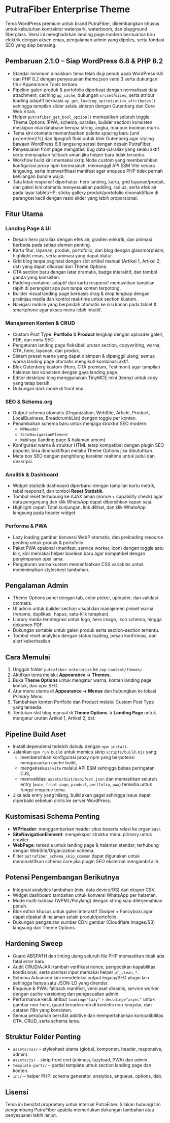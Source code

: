 # PutraFiber Enterprise Theme

Tema WordPress premium untuk brand PutraFiber, dikembangkan khusus untuk kebutuhan kontraktor waterpark, waterboom, dan playground fiberglass. Versi ini menghadirkan landing page modern bernuansa biru elektrik dengan aksen emas, pengalaman admin yang dipoles, serta fondasi SEO yang siap bersaing.

## Pembaruan 2.1.0 – Siap WordPress 6.8 & PHP 8.2

- Standar minimum dinaikkan: tema telah diuji penuh pada WordPress 6.8 dan PHP 8.2 dengan penyesuaian theme.json versi 3 serta dukungan fitur Appearance Tools terbaru.
- Pipeline galeri produk & portofolio diperkuat dengan normalisasi data attachment, caching `wp_cache`, dukungan `srcset`/`sizes`, serta atribut loading adaptif berbasis `wp_get_loading_optimization_attributes()` sehingga tampilan slider selalu sinkron dengan Gutenberg dan Core Web Vitals.
- Helper `putrafiber_get_bool_option()` memastikan seluruh toggle Theme Options (PWA, schema, parallax, builder section) konsisten meskipun nilai database berupa string, angka, maupun boolean murni.
- Tema kini otomatis memanfaatkan palette spacing baru (unit px/rem/em/%) dan tipografi fluid untuk blok Gutenberg agar styling bawaan WordPress 6.8 langsung serasi dengan desain PutraFiber.
- Penyesuaian front page mengatasi bug data-parallax yang selalu aktif serta menyiapkan fallback aman jika helper baru tidak tersedia.
- Workflow build kini memakai skrip Node custom yang membersihkan konfigurasi proxy npm bermasalah, memanggil API ESM Vite secara langsung, serta memverifikasi manifest agar enqueue PHP tidak pernah kehilangan bundle wajib.
- Tata letak responsif diperhalus: hero landing, kartu, grid layanan/produk, dan galeri kini otomatis menyesuaikan padding, radius, serta efek air pada layar tablet/HP; sticky gallery produk/portofolio dinonaktifkan di perangkat kecil dengan rasio slider yang lebih proporsional.

## Fitur Utama

### Landing Page & UI
- Desain hero parallax dengan efek air, gradien elektrik, dan animasi berbeda pada setiap elemen penting.
- Kartu fitur, layanan, produk, portofolio, dan blog dengan glassmorphism, highlight emas, serta animasi yang dapat diatur.
- Grid blog tanpa paginasi dengan slot artikel manual (Artikel 1, Artikel 2, dst) yang dapat dikurasi dari Theme Options.
- CTA section baru dengan latar dramatis, badge interaktif, dan tombol ganda yang konsisten.
- Padding container adaptif dan kartu responsif memastikan tampilan rapih di perangkat apa pun tanpa konten terpotong.
- Builder visual landing page berbasis drag & drop lengkap dengan pratinjau media dan kontrol real-time untuk section kustom.
- Navigasi mobile yang berpindah otomatis ke sisi kanan pada tablet & smartphone agar akses menu lebih intuitif.

### Manajemen Konten & CRUD
- Custom Post Type: **Portfolio** & **Product** lengkap dengan uploader galeri, PDF, dan meta SEO.
- Pengaturan landing page fleksibel: urutan section, copywriting, warna, CTA, hero, layanan, dan produk.
- Sistem preset warna yang dapat disimpan & dipanggil ulang; semua warna landing page otomatis mengikuti kombinasi aktif.
- Blok Gutenberg kustom (Hero, CTA premium, Testimoni) agar tampilan halaman lain konsisten dengan gaya landing page.
- Editor deskripsi blog menggunakan TinyMCE mini (teeny) untuk copy yang tetap bersih.
- Dukungan dark mode di front end.

### SEO & Schema.org
- Output schema otomatis (Organization, WebSite, Article, Product, LocalBusiness, BreadcrumbList) dengan toggle per konten.
- Penambahan schema baru untuk menjaga struktur SEO modern:
  - `WPHeader`
  - `SiteNavigationElement`
  - `WebPage` (landing page & halaman umum)
- Konfigurasi warna & struktur HTML tetap kompatibel dengan plugin SEO populer; bisa dinonaktifkan melalui Theme Options jika dibutuhkan.
- Meta box SEO dengan penghitung karakter realtime untuk judul dan deskripsi.

### Analitik & Dashboard
- Widget statistik dashboard diperbarui dengan tampilan kartu metrik, tabel responsif, dan tombol **Reset Statistik**.
- Tombol reset terhubung ke AJAX aman (nonce + capability check) agar data pengunjung dan klik WhatsApp dapat dibersihkan kapan saja.
- Highlight cepat: Total kunjungan, link dilihat, dan klik WhatsApp langsung pada header widget.

### Performa & PWA
- Lazy loading gambar, konversi WebP otomatis, dan preloading resource penting untuk produk & portofolio.
- Paket PWA opsional (manifest, service worker, icon) dengan toggle satu klik, kini memakai helper boolean baru agar kompatibel dengan penyimpanan opsi lama.
- Pengaturan warna kustom memanfaatkan CSS variables untuk meminimalkan stylesheet tambahan.

## Pengalaman Admin
- Theme Options panel dengan tab, color picker, uploader, dan validasi otomatis.
- UI admin untuk builder section visual dan manajemen preset warna (rename, duplikasi, hapus, satu-klik terapkan).
- Library media terintegrasi untuk logo, hero image, ikon schema, hingga dokumen PDF.
- Dukungan sortable untuk galeri produk serta section-section tertentu.
- Tombol reset analytics dengan status loading, pesan konfirmasi, dan alert keberhasilan.

## Cara Memulai
1. Unggah folder `putrafiber-enterprise` ke `/wp-content/themes/`.
2. Aktifkan tema melalui **Appearance → Themes**.
3. Buka **Theme Options** untuk mengatur warna, konten landing page, kontak, dan opsi SEO.
4. Atur menu utama di **Appearance → Menus** dan hubungkan ke lokasi *Primary Menu*.
5. Tambahkan konten Portfolio dan Product melalui Custom Post Type yang tersedia.
6. Tentukan slot blog manual di **Theme Options → Landing Page** untuk mengatur urutan Artikel 1, Artikel 2, dst.

## Pipeline Build Aset
- Install dependensi terlebih dahulu dengan `npm install`.
- Jalankan `npm run build` untuk memicu skrip `scripts/build.mjs` yang:
  - membersihkan konfigurasi proxy npm yang berpotensi mengacaukan cache build,
  - mengeksekusi `vite` melalui API ESM sehingga bebas peringatan CJS,
  - memvalidasi `assets/dist/manifest.json` dan memastikan seluruh entry (`main`, `front-page`, `product`, `portfolio`, `pwa`) tersedia untuk fungsi enqueue tema.
- Jika ada entry yang hilang, build akan gagal sehingga issue dapat diperbaiki sebelum dirilis ke server WordPress.

## Kustomisasi Schema Penting
- **WPHeader**: menggambarkan header situs beserta relasi ke organisasi.
- **SiteNavigationElement**: mengekspor struktur menu primary untuk crawler.
- **WebPage**: tersedia untuk landing page & halaman standar; terhubung dengan WebSite/Organization schema.
- Filter `putrafiber_schema_skip_common` dapat digunakan untuk menonaktifkan schema core jika plugin SEO eksternal mengambil alih.

## Potensi Pengembangan Berikutnya
- Integrasi analytics tambahan (mis. data device/OS) dan ekspor CSV.
- Widget dashboard tambahan untuk konversi WhatsApp per halaman.
- Mode multi-bahasa (WPML/Polylang) dengan string siap diterjemahkan penuh.
- Blok editor khusus untuk galeri interaktif (Swiper + Fancybox) agar dapat dipakai di halaman selain produk/portofolio.
- Dukungan pengaturan sumber CDN gambar (Cloudflare Images/S3) langsung dari Theme Options.

## Hardening Sweep
- Guard ABSPATH dan linting ulang seluruh file PHP memastikan tidak ada fatal error baru.
- Audit CRUD/AJAX: tambah verifikasi nonce, pengecekan kapabilitas kondisional, serta sanitasi input memakai helper `pf_clean_*`.
- Schema Advanced kini mendeteksi output legacy/SEO plugin lain sehingga hanya satu JSON-LD yang dirender.
- Enqueue & PWA: fallback manifest, versi aset dinamis, service worker dengan cache versioning dan pengecualian admin.
- Performance kecil: atribut `loading="lazy"` + `decoding="async"` untuk gambar non-hero, guard breadcrumb di konteks non-singular, dan catatan i18n yang konsisten.
- Semua perubahan bersifat additive dan mempertahankan kompatibilitas CTA, CRUD, serta schema lama.

## Struktur Folder Penting
- `assets/css/` – stylesheet utama (global, komponen, header, responsive, admin).
- `assets/js/` – skrip front end (animasi, lazyload, PWA) dan admin.
- `template-parts/` – partial template untuk section landing page dan konten.
- `inc/` – helper PHP: schema generator, analytics, enqueue, options, dsb.

## Lisensi
Tema ini bersifat proprietary untuk internal PutraFiber. Silakan hubungi tim pengembang PutraFiber apabila memerlukan dukungan tambahan atau penyesuaian lebih lanjut.
